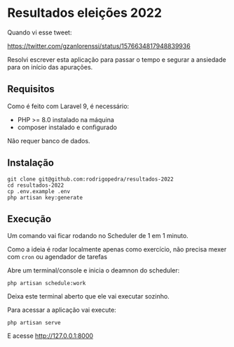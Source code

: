 # Resultados eleições 2022

Quando vi esse tweet:

https://twitter.com/gzanlorenssi/status/1576634817948839936

Resolvi escrever esta aplicação para passar o tempo e segurar a ansiedade para on início das apurações.

## Requisitos

Como é feito com Laravel 9, é necessário:

- PHP >= 8.0 instalado na máquina
- composer instalado e configurado

Não requer banco de dados.

## Instalação

```
git clone git@github.com:rodrigopedra/resultados-2022
cd resultados-2022
cp .env.example .env
php artisan key:generate
```

## Execução

Um comando vai ficar rodando no Scheduler de 1 em 1 minuto. 

Como a ideia é rodar localmente apenas como exercício, não precisa mexer com `cron` ou agendador de tarefas 

Abre um terminal/console e inicia o deamnon do scheduler:

~~~
php artisan schedule:work
~~~

Deixa este terminal aberto que ele vai executar sozinho.

Para acessar a aplicação vai execute:

~~~
php artisan serve
~~~

E acesse http://127.0.0.1:8000

